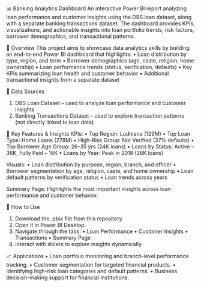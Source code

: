 📊 Banking Analytics Dashboard
An interactive Power BI report analyzing loan performance and customer insights using the DBS loan dataset, along with a separate banking transactions dataset. The dashboard provides KPIs, visualizations, and actionable insights into loan portfolio trends, risk factors, borrower demographics, and transactional patterns.

🔎 Overview
This project aims to showcase data analytics skills by building an end-to-end Power BI dashboard that highlights:
 • Loan distribution by type, region, and term
 • Borrower demographics (age, caste, religion, home ownership)
 • Loan performance trends (status, verification, defaults)
 • Key KPIs summarizing loan health and customer behavior
 • Additional transactional insights from a separate dataset
 
📂 Data Sources
 1. DBS Loan Dataset – used to analyze loan performance and customer insights
 2. Banking Transactions Dataset – used to explore transaction patterns (not directly linked to loan data)
    
📌 Key Features & Insights
KPIs:
 • Top Region: Ludhiana (129M)
 • Top Loan Type: Home Loans (278M)
 • High-Risk Group: Not Verified (37% defaults)
 • Top Borrower Age Group: 26–35 yrs (24K loans)
 • Loans by Status: Active – 36K, Fully Paid – 16K
 • Loans by Year: Peak in 2018 (26K loans)
 
Visuals:
 • Loan distribution by purpose, region, branch, and officer
 • Borrower segmentation by age, religion, caste, and home ownership
 • Loan default patterns by verification status
 • Loan trends across years
 
Summary Page: Highlights the most important insights across loan performance and customer behavior.

🚀 How to Use
 1. Download the .pbix file from this repository.
 2. Open it in Power BI Desktop.
 3. Navigate through the tabs:
    • Loan Performance
    • Customer Insights
    • Transactions
    • Summary Page
 4. Interact with slicers to explore insights dynamically.

📈 Applications
 • Loan portfolio monitoring and branch-level performance tracking.
 • Customer segmentation for targeted financial products.
 • Identifying high-risk loan categories and default patterns.
 • Business decision-making support for financial institutions.
